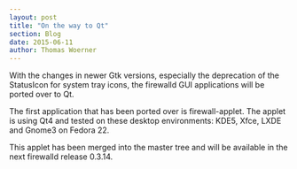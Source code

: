 ```yaml
---
layout: post
title: "On the way to Qt"
section: Blog
date: 2015-06-11
author: Thomas Woerner
---
```


With the changes in newer Gtk versions, especially the deprecation of the StatusIcon for system tray icons, the firewalld GUI applications will be ported over to Qt.

The first application that has been ported over is firewall-applet. The applet is using Qt4 and tested on these desktop environments: KDE5, Xfce, LXDE and Gnome3 on Fedora 22.

This applet has been merged into the master tree and will be available in the next firewalld release 0.3.14.
